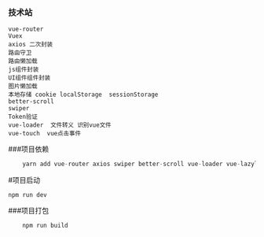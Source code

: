 ### 技术站
    vue-router
    Vuex
    axios 二次封装
    路由守卫
    路由懒加载
    js组件封装
    UI组件组件封装
    图片懒加载
    本地存储 cookie localStorage  sessionStorage
    better-scroll
    swiper
    Token验证
    vue-loader  文件转义 识别vue文件
    vue-touch  vue点击事件

###项目依赖
```JavaScript
    yarn add vue-router axios swiper better-scroll vue-loader vue-lazyload
```
#项目启动
```
npm run dev
```
###项目打包
```
    npm run build
```